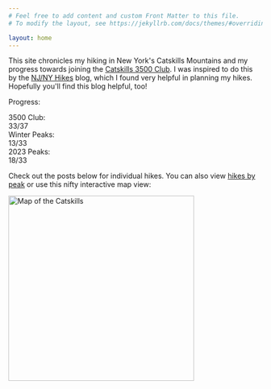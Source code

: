 ```yaml
---
# Feel free to add content and custom Front Matter to this file.
# To modify the layout, see https://jekyllrb.com/docs/themes/#overriding-theme-defaults

layout: home
---
```


This site chronicles my hiking in New York's Catskills Mountains and my progress towards joining the [Catskills 3500 Club][club]. I was inspired to do this by the [NJ/NY Hikes][njny] blog, which I found very helpful in planning my hikes. Hopefully you'll find this blog helpful, too!

Progress:

<div id="progress">
    <div class="progress-label">3500 Club:</div>
    <div id="progress-3500" class="progress-bar">
        <!--progress-3500-->
        <span class="winter complete" title="Slide (Winter)"></span>
        <span class="winter complete" title="Panther (Winter)"></span>
        <span class="winter complete" title="Balsam (Winter)"></span>
        <span class="winter complete" title="Blackhead (Winter)"></span>
        <span class="3500 complete" title="Rocky"></span>
        <span class="3500 complete" title="Peekamoose"></span>
        <span class="3500 complete" title="Wittenberg"></span>
        <span class="3500 complete" title="Blackhead"></span>
        <span class="3500 complete" title="Friday"></span>
        <span class="3500 complete" title="North Dome"></span>
        <span class="3500 complete" title="Lone"></span>
        <span class="3500 complete" title="Vly"></span>
        <span class="3500 complete" title="Windham"></span>
        <span class="3500 complete" title="Halcott"></span>
        <span class="3500 complete" title="Fir"></span>
        <span class="3500 complete" title="Southwest Hunter"></span>
        <span class="3500 complete" title="Balsam"></span>
        <span class="3500 complete" title="Twin"></span>
        <span class="3500 complete" title="Hunter"></span>
        <span class="3500 complete" title="Mount Sherrill"></span>
        <span class="3500 complete" title="Thomas Cole"></span>
        <span class="3500 complete" title="Balsam Cap"></span>
        <span class="3500 complete" title="Plateau"></span>
        <span class="3500 complete" title="Sugarloaf"></span>
        <span class="3500 complete" title="Rusk"></span>
        <span class="3500 complete" title="Table"></span>
        <span class="3500 complete" title="Kaaterskill High Peak"></span>
        <span class="3500 complete" title="Bearpen"></span>
        <span class="3500 complete" title="Indian Head"></span>
        <span class="3500 complete" title="Westkill"></span>
        <span class="3500 complete" title="Slide"></span>
        <span class="3500 complete" title="Black Dome"></span>
        <span class="3500 complete" title="Cornell"></span>
        <span class="3500 incomplete" title="Panther"></span>
        <span class="3500 incomplete" title="Balsam Lake"></span>
        <span class="3500 incomplete" title="Big Indian"></span>
        <span class="3500 incomplete" title="Eagle"></span>
        <span class="summary">33/37</span>
        <!--/progress-3500-->
    </div>
    <div class="progress-label">Winter Peaks:</div>
    <div id="progress-winter" class="progress-bar">
        <!--progress-winter-->
        <span class="winter complete" title="Rocky"></span>
        <span class="winter complete" title="Peekamoose"></span>
        <span class="winter complete" title="Balsam"></span>
        <span class="winter complete" title="Table"></span>
        <span class="winter complete" title="Blackhead"></span>
        <span class="winter complete" title="Bearpen"></span>
        <span class="winter complete" title="Friday"></span>
        <span class="winter complete" title="Panther"></span>
        <span class="winter complete" title="Lone"></span>
        <span class="winter complete" title="Vly"></span>
        <span class="winter complete" title="Slide"></span>
        <span class="winter complete" title="Fir"></span>
        <span class="winter complete" title="Balsam Cap"></span>
        <span class="winter incomplete" title="Wittenberg"></span>
        <span class="winter incomplete" title="North Dome"></span>
        <span class="winter incomplete" title="Windham"></span>
        <span class="winter incomplete" title="Halcott"></span>
        <span class="winter incomplete" title="Southwest Hunter"></span>
        <span class="winter incomplete" title="Twin"></span>
        <span class="winter incomplete" title="Hunter"></span>
        <span class="winter incomplete" title="Mount Sherrill"></span>
        <span class="winter incomplete" title="Thomas Cole"></span>
        <span class="winter incomplete" title="Big Indian"></span>
        <span class="winter incomplete" title="Plateau"></span>
        <span class="winter incomplete" title="Sugarloaf"></span>
        <span class="winter incomplete" title="Rusk"></span>
        <span class="winter incomplete" title="Kaaterskill High Peak"></span>
        <span class="winter incomplete" title="Indian Head"></span>
        <span class="winter incomplete" title="Westkill"></span>
        <span class="winter incomplete" title="Eagle"></span>
        <span class="winter incomplete" title="Black Dome"></span>
        <span class="winter incomplete" title="Balsam Lake"></span>
        <span class="winter incomplete" title="Cornell"></span>
        <span class="summary">13/33</span>
        <!--/progress-winter-->
    </div>
    <div class="progress-label">2023 Peaks:</div>
    <div id="progress-2023" class="progress-bar">
        <!--progress-2023-->
        <span class="complete" title="Rocky"></span>
        <span class="complete" title="Peekamoose"></span>
        <span class="complete" title="Rusk"></span>
        <span class="complete" title="Balsam"></span>
        <span class="complete" title="Table"></span>
        <span class="complete" title="Blackhead"></span>
        <span class="complete" title="Bearpen"></span>
        <span class="complete" title="Friday"></span>
        <span class="complete" title="Panther"></span>
        <span class="complete" title="North Dome"></span>
        <span class="complete" title="Lone"></span>
        <span class="complete" title="Westkill"></span>
        <span class="complete" title="Vly"></span>
        <span class="complete" title="Slide"></span>
        <span class="complete" title="Mount Sherrill"></span>
        <span class="complete" title="Fir"></span>
        <span class="complete" title="Balsam Cap"></span>
        <span class="complete" title="Halcott"></span>
        <span class="incomplete" title="Wittenberg"></span>
        <span class="incomplete" title="Kaaterskill High Peak"></span>
        <span class="incomplete" title="Twin"></span>
        <span class="incomplete" title="Hunter"></span>
        <span class="incomplete" title="Indian Head"></span>
        <span class="incomplete" title="Windham"></span>
        <span class="incomplete" title="Southwest Hunter"></span>
        <span class="incomplete" title="Thomas Cole"></span>
        <span class="incomplete" title="Big Indian"></span>
        <span class="incomplete" title="Eagle"></span>
        <span class="incomplete" title="Black Dome"></span>
        <span class="incomplete" title="Plateau"></span>
        <span class="incomplete" title="Balsam Lake"></span>
        <span class="incomplete" title="Sugarloaf"></span>
        <span class="incomplete" title="Cornell"></span>
        <span class="summary">18/33</span>
        <!--/progress-2023-->
    </div>
</div>

Check out the posts below for individual hikes. You can also view [hikes by peak] or use this nifty interactive map view:

[<img src="/catskills/assets/img/map-preview.png" width="368" height="368" alt="Map of the Catskills">](map/)

[club]: http://catskill-3500-club.org/
[njny]: https://www.njnyhikes.com/p/map.html
[hikes by peak]: peaks.html
